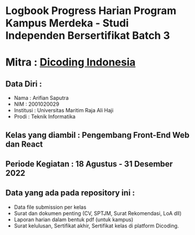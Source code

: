 # Logbook Progress Harian Program Kampus Merdeka - Studi Independen Bersertifikat Batch 3
# Mitra : [Dicoding Indonesia](https://www.dicoding.com/)

## Data Diri :
- Nama : Arifian Saputra
- NIM : 2001020029
- Institusi : Universitas Maritim Raja Ali Haji
- Prodi : Teknik Informatika 

## Kelas yang diambil : Pengembang Front-End Web dan React

## Periode Kegiatan : 18 Agustus - 31 Desember 2022

## Data yang ada pada repository ini : 
- Data file submission per kelas
- Surat dan dokumen penting (CV, SPTJM, Surat Rekomendasi, LoA dll)
- Laporan harian dalam bentuk pdf (untuk kampus)
- Surat kelulusan, Sertifikat akhir, Sertifikat kelas di platform Dicoding.
